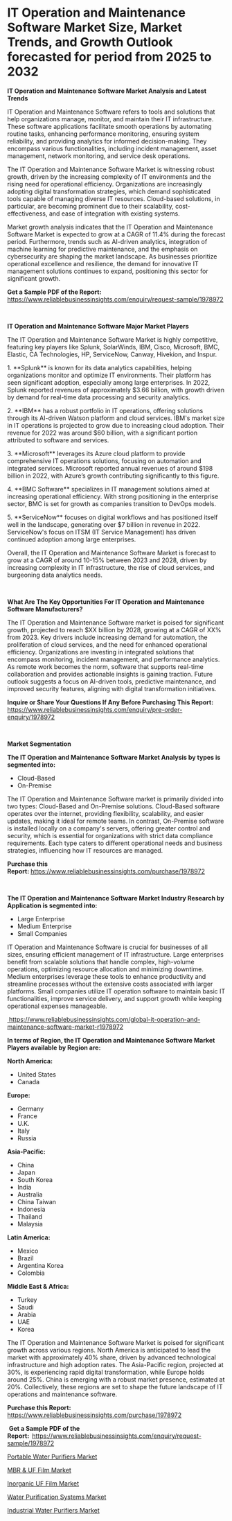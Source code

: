 <p><h1>IT Operation and Maintenance Software Market Size, Market Trends, and Growth Outlook forecasted for period from 2025 to 2032</h1></p><p><strong>IT Operation and Maintenance Software Market Analysis and Latest Trends</strong></p>
<p><p>IT Operation and Maintenance Software refers to tools and solutions that help organizations manage, monitor, and maintain their IT infrastructure. These software applications facilitate smooth operations by automating routine tasks, enhancing performance monitoring, ensuring system reliability, and providing analytics for informed decision-making. They encompass various functionalities, including incident management, asset management, network monitoring, and service desk operations.</p><p>The IT Operation and Maintenance Software Market is witnessing robust growth, driven by the increasing complexity of IT environments and the rising need for operational efficiency. Organizations are increasingly adopting digital transformation strategies, which demand sophisticated tools capable of managing diverse IT resources. Cloud-based solutions, in particular, are becoming prominent due to their scalability, cost-effectiveness, and ease of integration with existing systems.</p><p>Market growth analysis indicates that the IT Operation and Maintenance Software Market is expected to grow at a CAGR of 11.4% during the forecast period. Furthermore, trends such as AI-driven analytics, integration of machine learning for predictive maintenance, and the emphasis on cybersecurity are shaping the market landscape. As businesses prioritize operational excellence and resilience, the demand for innovative IT management solutions continues to expand, positioning this sector for significant growth.</p></p>
<p><strong>Get a Sample PDF of the Report:&nbsp;</strong> <a href="https://www.reliablebusinessinsights.com/enquiry/request-sample/1978972?utm_campaign=950&utm_medium=2&utm_source=Github&utm_content=ia&utm_term=28032025&utm_id=it-operation-and-maintenance-software">https://www.reliablebusinessinsights.com/enquiry/request-sample/1978972</a></p>
<p>&nbsp;</p>
<p><strong>IT Operation and Maintenance Software Major Market Players</strong></p>
<p><p>The IT Operation and Maintenance Software Market is highly competitive, featuring key players like Splunk, SolarWinds, IBM, Cisco, Microsoft, BMC, Elastic, CA Technologies, HP, ServiceNow, Canway, Hivekion, and Inspur. </p><p>1. **Splunk** is known for its data analytics capabilities, helping organizations monitor and optimize IT environments. Their platform has seen significant adoption, especially among large enterprises. In 2022, Splunk reported revenues of approximately $3.66 billion, with growth driven by demand for real-time data processing and security analytics.</p><p>2. **IBM** has a robust portfolio in IT operations, offering solutions through its AI-driven Watson platform and cloud services. IBM's market size in IT operations is projected to grow due to increasing cloud adoption. Their revenue for 2022 was around $60 billion, with a significant portion attributed to software and services.</p><p>3. **Microsoft** leverages its Azure cloud platform to provide comprehensive IT operations solutions, focusing on automation and integrated services. Microsoft reported annual revenues of around $198 billion in 2022, with Azure’s growth contributing significantly to this figure.</p><p>4. **BMC Software** specializes in IT management solutions aimed at increasing operational efficiency. With strong positioning in the enterprise sector, BMC is set for growth as companies transition to DevOps models. </p><p>5. **ServiceNow** focuses on digital workflows and has positioned itself well in the landscape, generating over $7 billion in revenue in 2022. ServiceNow's focus on ITSM (IT Service Management) has driven continued adoption among large enterprises.</p><p>Overall, the IT Operation and Maintenance Software Market is forecast to grow at a CAGR of around 10-15% between 2023 and 2028, driven by increasing complexity in IT infrastructure, the rise of cloud services, and burgeoning data analytics needs.</p></p>
<p>&nbsp;</p>
<p><strong>What Are The Key Opportunities For IT Operation and Maintenance Software Manufacturers?</strong></p>
<p><p>The IT Operation and Maintenance Software market is poised for significant growth, projected to reach $XX billion by 2028, growing at a CAGR of XX% from 2023. Key drivers include increasing demand for automation, the proliferation of cloud services, and the need for enhanced operational efficiency. Organizations are investing in integrated solutions that encompass monitoring, incident management, and performance analytics. As remote work becomes the norm, software that supports real-time collaboration and provides actionable insights is gaining traction. Future outlook suggests a focus on AI-driven tools, predictive maintenance, and improved security features, aligning with digital transformation initiatives.</p></p>
<p><strong>Inquire or Share Your Questions If Any Before Purchasing This Report:</strong> <a href="https://www.reliablebusinessinsights.com/enquiry/pre-order-enquiry/1978972?utm_campaign=950&utm_medium=2&utm_source=Github&utm_content=ia&utm_term=28032025&utm_id=it-operation-and-maintenance-software">https://www.reliablebusinessinsights.com/enquiry/pre-order-enquiry/1978972</a></p>
<p>&nbsp;</p>
<p><strong>Market Segmentation</strong></p>
<p><strong>The IT Operation and Maintenance Software Market Analysis by types is segmented into:</strong></p>
<p><ul><li>Cloud-Based</li><li>On-Premise</li></ul></p>
<p><p>The IT Operation and Maintenance Software market is primarily divided into two types: Cloud-Based and On-Premise solutions. Cloud-Based software operates over the internet, providing flexibility, scalability, and easier updates, making it ideal for remote teams. In contrast, On-Premise software is installed locally on a company's servers, offering greater control and security, which is essential for organizations with strict data compliance requirements. Each type caters to different operational needs and business strategies, influencing how IT resources are managed.</p></p>
<p><strong>Purchase this Report:&nbsp;</strong><a href="https://www.reliablebusinessinsights.com/purchase/1978972?utm_campaign=950&utm_medium=2&utm_source=Github&utm_content=ia&utm_term=28032025&utm_id=it-operation-and-maintenance-software">https://www.reliablebusinessinsights.com/purchase/1978972</a></p>
<p>&nbsp;</p>
<p><strong>The IT Operation and Maintenance Software Market Industry Research by Application is segmented into:</strong></p>
<p><ul><li>Large Enterprise</li><li>Medium Enterprise</li><li>Small Companies</li></ul></p>
<p><p>IT Operation and Maintenance Software is crucial for businesses of all sizes, ensuring efficient management of IT infrastructure. Large enterprises benefit from scalable solutions that handle complex, high-volume operations, optimizing resource allocation and minimizing downtime. Medium enterprises leverage these tools to enhance productivity and streamline processes without the extensive costs associated with larger platforms. Small companies utilize IT operation software to maintain basic IT functionalities, improve service delivery, and support growth while keeping operational expenses manageable.</p></p>
<p><a href="https://www.reliablebusinessinsights.com/global-it-operation-and-maintenance-software-market-r1978972?utm_campaign=950&utm_medium=2&utm_source=Github&utm_content=ia&utm_term=28032025&utm_id=it-operation-and-maintenance-software">&nbsp;https://www.reliablebusinessinsights.com/global-it-operation-and-maintenance-software-market-r1978972</a></p>
<p><strong>In terms of Region, the IT Operation and Maintenance Software Market Players available by Region are:</strong></p>
<p>
    <p> <strong> North America: </strong>
        <ul>
            <li>United States</li>
            <li>Canada</li>
        </ul>
        </p> 
    <p> <strong> Europe: </strong>
        <ul>
            <li>Germany</li>
            <li>France</li>
            <li>U.K.</li>
            <li>Italy</li>
            <li>Russia</li>
        </ul>
        </p> 
    <p> <strong> Asia-Pacific: </strong>
        <ul>
            <li>China</li>
            <li>Japan</li>
            <li>South Korea</li>
            <li>India</li>
            <li>Australia</li>
            <li>China Taiwan</li>
            <li>Indonesia</li>
            <li>Thailand</li>
            <li>Malaysia</li>
        </ul>
        </p> 
    <p> <strong> Latin America: </strong>
        <ul>
            <li>Mexico</li>
            <li>Brazil</li>
            <li>Argentina Korea</li>
            <li>Colombia</li>
        </ul>
        </p> 
    <p> <strong> Middle East & Africa: </strong>
        <ul>
            <li>Turkey</li>
            <li>Saudi</li>
            <li>Arabia</li>
            <li>UAE</li>
            <li>Korea</li>
        </ul>
    </p>
    </p>
<p><p>The IT Operation and Maintenance Software Market is poised for significant growth across various regions. North America is anticipated to lead the market with approximately 40% share, driven by advanced technological infrastructure and high adoption rates. The Asia-Pacific region, projected at 30%, is experiencing rapid digital transformation, while Europe holds around 25%. China is emerging with a robust market presence, estimated at 20%. Collectively, these regions are set to shape the future landscape of IT operations and maintenance software.</p></p>
<p><strong>Purchase this Report: </strong><a href="https://www.reliablebusinessinsights.com/purchase/1978972?utm_campaign=950&utm_medium=2&utm_source=Github&utm_content=ia&utm_term=28032025&utm_id=it-operation-and-maintenance-software">https://www.reliablebusinessinsights.com/purchase/1978972</a></p>
<p>&nbsp;<strong>Get a Sample PDF of the Report:&nbsp;&nbsp;</strong><a href="https://www.reliablebusinessinsights.com/enquiry/request-sample/1978972?utm_campaign=950&utm_medium=2&utm_source=Github&utm_content=ia&utm_term=28032025&utm_id=it-operation-and-maintenance-software">https://www.reliablebusinessinsights.com/enquiry/request-sample/1978972</a></p>
<p><strong></strong></p>
<p><p><a href="https://github.com/rosalinebhakta48/Market-Research-Report-List-1/blob/main/portable-water-purifiers-market.md?utm_campaign=950&utm_medium=2&utm_source=Github&utm_content=ia&utm_term=28032025&utm_id=it-operation-and-maintenance-software">Portable Water Purifiers Market</a></p><p><a href="https://github.com/hedbomkrahe/Market-Research-Report-List-1/blob/main/mbr-uf-film-market.md?utm_campaign=950&utm_medium=2&utm_source=Github&utm_content=ia&utm_term=28032025&utm_id=it-operation-and-maintenance-software">MBR & UF Film Market</a></p><p><a href="https://github.com/lateshab69/Market-Research-Report-List-1/blob/main/inorganic-uf-film-market.md?utm_campaign=950&utm_medium=2&utm_source=Github&utm_content=ia&utm_term=28032025&utm_id=it-operation-and-maintenance-software">Inorganic UF Film Market</a></p><p><a href="https://github.com/nkbaroga/Market-Research-Report-List-1/blob/main/water-purification-systems-market.md?utm_campaign=950&utm_medium=2&utm_source=Github&utm_content=ia&utm_term=28032025&utm_id=it-operation-and-maintenance-software">Water Purification Systems Market</a></p><p><a href="https://github.com/elvutedipela/Market-Research-Report-List-1/blob/main/industrial-water-purifiers-market.md?utm_campaign=950&utm_medium=2&utm_source=Github&utm_content=ia&utm_term=28032025&utm_id=it-operation-and-maintenance-software">Industrial Water Purifiers Market</a></p></p>